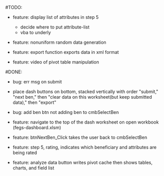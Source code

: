 #TODO:
- feature: display list of attributes in step 5
  - decide where to put attribute-list
  - vba to underly  

- feature: nonuniform random data generation

- feature: export function exports data in xml format

- feature: video of pivot table manipulation

#DONE:
- bug: err msg on submit

- place dash buttons on bottom, stacked vertically with order "submit," "next ben," then "clear data on this worksheet(but keep submitted data)," then "export"

- bug: add ben btn not adding ben to cmbSelectBen

- feature: navigate to the top of the dash worksheet on open workbook (fegs-dashboard.xlsm)

- feature: btnNextBen_Click takes the user back to cmbSelectBen

- feature: step 5, rating, indicates which beneficiary and attributes are being rated

- feature: analyze data button writes pivot cache then shows tables, charts, and field list
